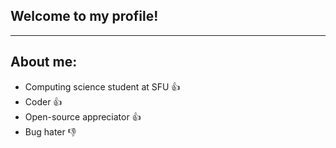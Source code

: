## Welcome to my profile!
---
## About me:
- Computing science student at SFU 👍
- Coder 👍
- Open-source appreciator 👍
- Bug hater 👎
